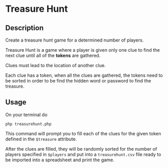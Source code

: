 # Treasure Hunt

## Description

Create a treasure hunt game for a determined number of players.

Treasure Hunt is a game where a player is given only one clue to find the next clue until all of the __tokens__ are gathered. 

Clues must lead to the location of another clue.

Each clue has a token, when all the clues are gathered, the tokens need to be sorted in order to be find the hidden word or password to find the treasure. 

## Usage

On your terminal do

`php treasurehunt.php`

This command will prompt you to fill each of the clues for the given token defined in the `$treasure` attribute.

After the clues are filled, they will be randomly sorted for the number of players specified in `$players` and put into a `treasurehunt.csv` file ready to be imported into a spreadsheet and print the game.
